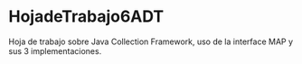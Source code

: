 # HojadeTrabajo6ADT
Hoja de trabajo sobre Java Collection Framework, uso de la interface MAP y sus 3 implementaciones.
